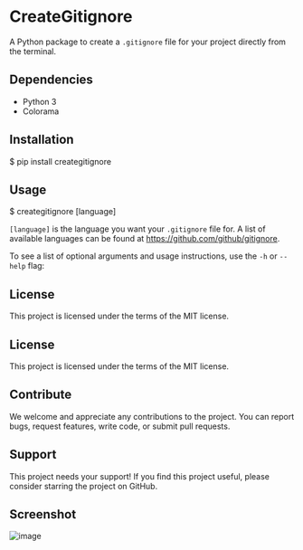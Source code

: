 # CreateGitignore

A Python package to create a `.gitignore` file for your project directly from the terminal.

## Dependencies

- Python 3
- Colorama

## Installation

$ pip install creategitignore

## Usage

$ creategitignore [language]

`[language]` is the language you want your `.gitignore` file for. A list of available languages can be found at https://github.com/github/gitignore.

To see a list of optional arguments and usage instructions, use the `-h` or `--help` flag:



## License

This project is licensed under the terms of the MIT license.

## License

This project is licensed under the terms of the MIT license.

## Contribute

We welcome and appreciate any contributions to the project. You can report bugs, request features, write code, or submit pull requests.

## Support

This project needs your support! If you find this project useful, please consider starring the project on GitHub.


## Screenshot


![image](https://user-images.githubusercontent.com/95668340/204677415-00dd17b6-2786-4070-8047-98a1fdedf0cc.png)


